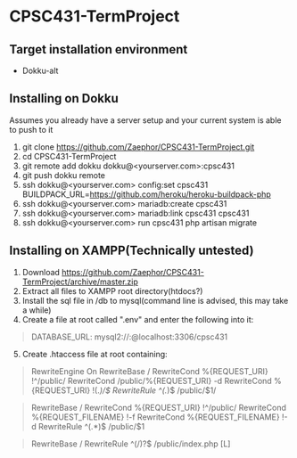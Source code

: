 # CPSC431-TermProject
## Target installation environment
* Dokku-alt

## Installing on Dokku
Assumes you already have a server setup and your current system is able to push to it
1. git clone https://github.com/Zaephor/CPSC431-TermProject.git
2. cd CPSC431-TermProject
3. git remote add dokku dokku@<yourserver.com>:cpsc431
4. git push dokku remote
5. ssh dokku@<yourserver.com> config:set cpsc431 BUILDPACK_URL=https://github.com/heroku/heroku-buildpack-php
6. ssh dokku@<yourserver.com> mariadb:create cpsc431
7. ssh dokku@<yourserver.com> mariadb:link cpsc431 cpsc431
8. ssh dokku@<yourserver.com> run cpsc431 php artisan migrate

## Installing on XAMPP(Technically untested)
1. Download https://github.com/Zaephor/CPSC431-TermProject/archive/master.zip
2. Extract all files to XAMPP root directory(htdocs?)
3. Install the sql file in /db to mysql(command line is advised, this may take a while)
4. Create a file at root called ".env" and enter the following into it:
> DATABASE_URL:   mysql2://<user>:<password>@localhost:3306/cpsc431
5. Create .htaccess file at root containing:
> RewriteEngine On
>  RewriteBase /
>  RewriteCond %{REQUEST_URI} !^/public/
>  RewriteCond /public/%{REQUEST_URI} -d
>  RewriteCond %{REQUEST_URI} !(.*)/$
>  RewriteRule ^(.*)$ /public/$1/

>  RewriteBase /
>  RewriteCond %{REQUEST_URI} !^/public/
>  RewriteCond %{REQUEST_FILENAME} !-f
>  RewriteCond %{REQUEST_FILENAME} !-d
>  RewriteRule ^(.*)$ /public/$1

>  RewriteBase /
>  RewriteRule ^(/)?$ /public/index.php [L]